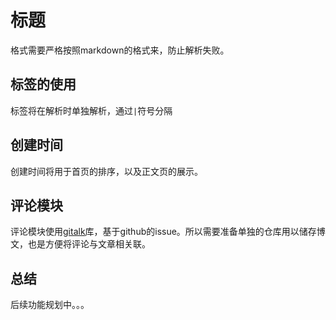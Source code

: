 # 标题

[tag]:标签1|标签2|标签3
[create]:2021-07-14

格式需要严格按照markdown的格式来，防止解析失败。

## 标签的使用

标签将在解析时单独解析，通过`|`符号分隔

## 创建时间

创建时间将用于首页的排序，以及正文页的展示。

## 评论模块

评论模块使用[gitalk](https://www.npmjs.com/package/gitalk)库，基于github的issue。所以需要准备单独的仓库用以储存博文，也是方便将评论与文章相关联。

## 总结

后续功能规划中。。。


